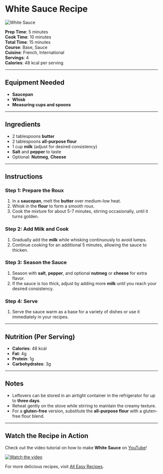 # White Sauce Recipe

![White Sauce](https://all-easyrecipes.com/wp-content/uploads/2025/02/White-Sauce-Recipe-750x420.jpg)

**Prep Time**: 5 minutes  
**Cook Time**: 10 minutes  
**Total Time**: 15 minutes  
**Course**: Base, Sauce  
**Cuisine**: French, International  
**Servings**: 4  
**Calories**: 48 kcal per serving  

---

## Equipment Needed

- **Saucepan**  
- **Whisk**  
- **Measuring cups and spoons**  

---

## Ingredients

- 2 tablespoons **butter**  
- 2 tablespoons **all-purpose flour**  
- 1 cup **milk** (adjust for desired consistency)  
- **Salt** and **pepper** to taste  
- Optional: **Nutmeg**, **Cheese**  

---

## Instructions

### Step 1: Prepare the Roux
1. In a **saucepan**, melt the **butter** over medium-low heat.
2. Whisk in the **flour** to form a smooth roux.
3. Cook the mixture for about 5-7 minutes, stirring occasionally, until it turns golden.

### Step 2: Add Milk and Cook
1. Gradually add the **milk** while whisking continuously to avoid lumps.
2. Continue cooking for an additional 5 minutes, allowing the sauce to thicken.

### Step 3: Season the Sauce
1. Season with **salt**, **pepper**, and optional **nutmeg** or **cheese** for extra flavor.
2. If the sauce is too thick, adjust by adding more **milk** until you reach your desired consistency.

### Step 4: Serve
1. Serve the sauce warm as a base for a variety of dishes or use it immediately in your recipes.

---

## Nutrition (Per Serving)

- **Calories**: 48 kcal  
- **Fat**: 4g  
- **Protein**: 1g  
- **Carbohydrates**: 3g  

---

## Notes
- Leftovers can be stored in an airtight container in the refrigerator for up to **three days**.
- Reheat gently on the stove while stirring to maintain the creamy texture.
- For a **gluten-free** version, substitute the **all-purpose flour** with a gluten-free flour blend.

---

## Watch the Recipe in Action

Check out the video tutorial on how to make **White Sauce** on [YouTube](https://www.youtube.com/watch?v=93uJ8jaq0E0)!

[![Watch the video](https://img.youtube.com/vi/93uJ8jaq0E0/0.jpg)](https://www.youtube.com/watch?v=93uJ8jaq0E0)

For more delicious recipes, visit [All Easy Recipes](https://all-easyrecipes.com/white-sauce-recipe).
